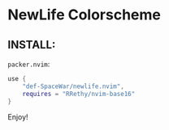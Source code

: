 # NewLife Colorscheme

## INSTALL:
`packer.nvim`:
```lua
use {
    "def-SpaceWar/newlife.nvim",
    requires = "RRethy/nvim-base16"
}
```

Enjoy!
